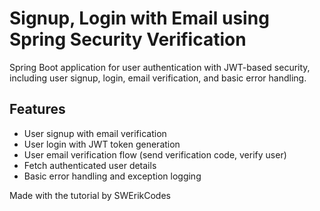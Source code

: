 <h1>Signup, Login with Email using Spring Security Verification</h1>

Spring Boot application for user authentication with JWT-based security, including user signup, login, email verification, and basic error handling.

<h2>Features</h2>

- User signup with email verification
- User login with JWT token generation
- User email verification flow (send verification code, verify user)
- Fetch authenticated user details
- Basic error handling and exception logging

Made with the tutorial by SWErikCodes
